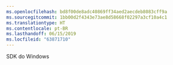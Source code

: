```yaml
---
ms.openlocfilehash: bd8f00de8adc40869ff34aed2aecdeb8083cff9a
ms.sourcegitcommit: 1bb00d2f4343e73ae8d58668f02297a3cf10a4c1
ms.translationtype: HT
ms.contentlocale: pt-BR
ms.lasthandoff: 06/15/2019
ms.locfileid: "63871710"
---
```

SDK do Windows